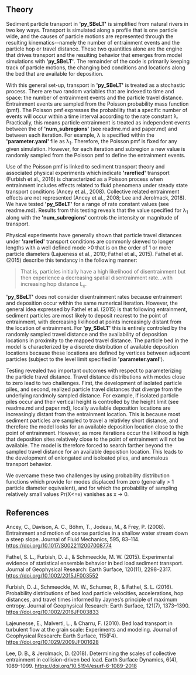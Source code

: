 ## Theory

Sediment particle transport in **'py_SBeLT'** is simplified from natural rivers in two key ways. Transport is simulated along a profile that is one particle wide,
and the causes of particle motions are represented through the resulting kinematics--namely the number of entrainment events and the particle hop or
travel distance. These two quantities alone are the engine that drives transport and the resulting behavior that emerges from model simulations with
**'py_SBeLT'**. The remainder of the code is primarily keeping track of particle motions, the changing bed conditions and locations along the bed that are
available for deposition. 

With this general set-up, transport in **'py_SBeLT'** is treated as a stochastic process. There are two random variables that are indexed to time and space: the
number of entrainment events and the particle travel distance. Entrainment events are sampled from the Poisson probability mass function (pmf). The Poisson pmf
expresses the probability that a specific number of events will occur within a time interval according to the rate constant &#955;. Practically, this means 
particle entrainment is treated as independent events between the of **'num_subregions'** (see readme.md and paper.md) and between each iteration. For example, 
&#955; is specified within the **'parameter.yaml'** file as &#955;<sub>1</sub>. Therefore, the Poisson pmf is fixed for any given simulation. However, for each
iteration and subregion a new value is randomly sampled from the Poisson pmf to define the entrainment events. 

Use of the Poisson pmf is linked to sediment transport theory and associated physical experiments which indicate **'rarefied'** transport (Furbish et al., 2016)
is characterized as a Poisson process when entrainment includes effects related to fluid phenomena under steady state transport conditions (Ancey et al., 2008).
Collective related entrainment effects are not represented (Ancey et al., 2008; Lee and Jerolmack, 2018). We have tested **'py_SBeLT'** for a range of rate 
constant values (see readme.md). Results from this testing reveals that the value specified for &#955;<sub>1</sub> along with the **'num_subregions'** controls
the intensity or magnitude of transport.

Physical experiments have generally shown that particle travel distances under **'rarefied'** transport conditions are commonly skewed to longer lengths with a 
well defined mode >0 that is on the order of 1 or more particle diameters (Lajueness et al., 2010; Fathel et al., 2015). Fathel et al. (2015) describe this 
tendancy in the following manner:

> That is, particles initially have a high likelihood of disentrainment but then experience a decreasing spatial disentrainment rate...with increasing hop distance L<sub>x</sub>.

**'py_SBeLT'** does not consider disentrainment rates because entrainment and deposition occur within the same numerical iteration. However, the general idea 
expressed by Fathel et al. (2015) is that following entrainment, sediment particles are most likely to deposit nearest to the point of entrainment, with 
decreasing liklihood at points increasingly distant from the location of entrainment. For **'py_SBeLT'** this is entirely controled by the randomly sampled travel 
distance and the availability of deposition locations in proximity to the mapped travel distance. The particle bed in the model is characterized by a discrete 
distribution of available deposition locations because these locations are defined by vertices between adjacent particles (subject to the level limit specified in 
**'parameter.yaml'**). 

Testing revealed two important outcomes with respect to parameterizing the particle travel distance. Travel distance distributions with modes close to zero lead
to two challenges. First, the development of isolated particle piles, and second, realized particle travel distances that diverge from the underlying randmoly
sampled distance. For example, if isolated particle piles occur and their vertical height is controlled by the height limit (see readme.md and paper.md), locally
available deposition locations are increasingly distant from the entrainment location. This is because most sediment particles are sampled to travel a relativley
short distance, and therefore the model looks for an available deposition location close to the point of entrainment. However, as more iterations occur the 
liklihood is high that deposition sites relatively close to the point of entrainment will not be available. The model is therefore forced to search farther beyond 
the sampled travel distance for an available depoistion location. This leads to the development of enlongated and isoloated piles, and anomalous transport
behavior. 

We overcame these two challenges by using probability distribution functions which provide for modes displaced from zero (generally > 1 particle diameter equivalent), and for which the probability of sampling relatively small values Pr(X<=x) vanishes as x &#8594; 0. 

## References

Ancey, C., Davison, A. C., Böhm, T., Jodeau, M., & Frey, P. (2008). Entrainment and motion of coarse particles in a shallow water stream down a steep slope. Journal of Fluid Mechanics, 595, 83–114. https://doi.org/10.1017/S0022112007008774

Fathel, S. L., Furbish, D. J., & Schmeeckle, M. W. (2015). Experimental evidence of statistical ensemble behavior in bed load sediment transport. Journal of Geophysical Research: Earth Surface, 120(11), 2298–2317. https://doi.org/10.1002/2015JF003552

Furbish, D. J., Schmeeckle, M. W., Schumer, R., & Fathel, S. L. (2016). Probability distributions of bed load particle velocities, accelerations, hop distances, and travel times informed by Jaynes’s principle of maximum entropy. Journal of Geophysical Research: Earth Surface, 121(7), 1373–1390. https://doi.org/10.1002/2016JF003833

Lajeunesse, E., Malverti, L., & Charru, F. (2010). Bed load transport in turbulent flow at the grain scale: Experiments and modeling. Journal of Geophysical Research: Earth Surface, 115(F4). https://doi.org/10.1029/2009JF001628

Lee, D. B., & Jerolmack, D. (2018). Determining the scales of collective entrainment in collision-driven bed load. Earth Surface Dynamics, 6(4), 1089–1099. https://doi.org/10.5194/esurf-6-1089-2018



